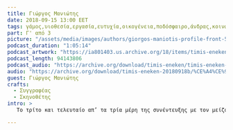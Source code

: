 ```yaml
---
title: Γιώργος Μανιώτης
date: 2018-09-15 13:00 EET
tags: γάμος,υιοθεσία,εργασία,ευτυχία,οικογένεια,ποδόσφαιρο,άνδρας,κοινωνία,νεολαία
part: Γ' από 3
picture: "/assets/media/images/authors/giorgos-maniotis-profile-front-520x387.jpg"
podcast_duration: "1:05:14"
podcast_artwork: "https://ia801403.us.archive.org/18/items/timis-eneken/maniotis-podcast-picture.png"
podcast_length: 94143806
podcast_audio: "https://archive.org/download/timis-eneken/timis-eneken-15-09-18-giorgos-maniotis-g-meros-apo-3-afieroma-archeio.mp3"
audio: "https://archive.org/download/timis-eneken-20180918b/%CE%A4%CE%99%CE%9C%CE%97%CE%A3%20%CE%95%CE%9D%CE%95%CE%9A%CE%95%CE%9D%20%2015-09-18%20%CE%93%CE%99%CE%A9%CE%A1%CE%93%CE%9F%CE%A3%20%CE%9C%CE%91%CE%9D%CE%99%CE%A9%CE%A4%CE%97%CE%A3%20%CE%93%27%20%CE%9C%CE%95%CE%A1%CE%9F%CE%A3%20%CE%91%CE%A0%CE%9F%203%20%28%CE%91%CE%A6%CE%99%CE%95%CE%A1%CE%A9%CE%9C%CE%91%20-%20%CE%91%CE%A1%CE%A7%CE%95%CE%99%CE%9F%29.mp3"
guest: Γιώργος Μανιώτης
crafts:
  - Συγγραφέας
  - Σκηνοθέτης
intro: >
   Το τρίτο και τελευταίο απ’ τα τρία μέρη της συνέντευξης με τον μείζονα συγγραφέα, Γιώργο Μανιώτη. Οι πολύτιμες παρατηρήσεις ενός λογοτέχνη που αφιέρωσε το έργο του στην κατάδειξη των αθέατων κοινωνικών παθογενειών.

---
```


